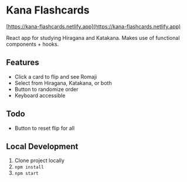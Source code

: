 <h1>Kana Flashcards</h1>

[https://kana-flashcards.netlify.app](https://kana-flashcards.netlify.app)

React app for studying Hiragana and Katakana. Makes use of functional components + hooks.

## Features

- Click a card to flip and see Romaji
- Select from Hiragana, Katakana, or both
- Button to randomize order
- Keyboard accessible

## Todo

- Button to reset flip for all

## Local Development

1. Clone project locally
2. `npm install`
3. `npm start`
